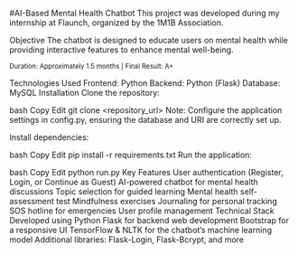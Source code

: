 #AI-Based Mental Health Chatbot
This project was developed during my internship at Flaunch, organized by the 1M1B Association.

Objective
The chatbot is designed to educate users on mental health while providing interactive features to enhance mental well-being.

<sub>Duration: Approximately 1.5 months | Final Result: A+ </sub>

Technologies Used
Frontend: Python
Backend: Python (Flask)
Database: MySQL
Installation
Clone the repository:

bash
Copy
Edit
git clone <repository_url>
Note: Configure the application settings in config.py, ensuring the database and URI are correctly set up.

Install dependencies:

bash
Copy
Edit
pip install -r requirements.txt
Run the application:

bash
Copy
Edit
python run.py
Key Features
User authentication (Register, Login, or Continue as Guest)
AI-powered chatbot for mental health discussions
Topic selection for guided learning
Mental health self-assessment test
Mindfulness exercises
Journaling for personal tracking
SOS hotline for emergencies
User profile management
Technical Stack
Developed using Python
Flask for backend web development
Bootstrap for a responsive UI
TensorFlow & NLTK for the chatbot’s machine learning model
Additional libraries: Flask-Login, Flask-Bcrypt, and more
